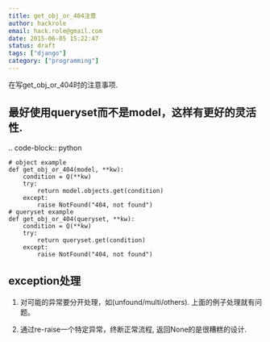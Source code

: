 ```yaml
---
title: get_obj_or_404注意
author: hackrole
email: hack.role@gmail.com
date: 2015-06-05 15:22:47
status: draft
tags: ["django"]
category: ["programming"]
---
```





在写get_obj_or_404时的注意事项.

最好使用queryset而不是model，这样有更好的灵活性.
------------------------------------------------

.. code-block:: python

    # object example
    def get_obj_or_404(model, **kw):
        condition = Q(**kw)
        try:
            return model.objects.get(condition)
        except:
            raise NotFound("404, not found")
    # queryset example
    def get_obj_or_404(queryset, **kw):
        condition = Q(**kw)
        try:
            return queryset.get(condition)
        except:
            raise NotFound("404, not found")

exception处理
-------------

1) 对可能的异常要分开处理，如(unfound/multi/others). 上面的例子处理就有问题。

2) 通过re-raise一个特定异常，终断正常流程, 返回None的是很糟糕的设计.
